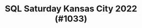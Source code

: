 ---
layout: event
title: "SQL Saturday Kansas City 2022 (#1033)"
subtitle: ""
tags: ["Kansas City", "Missouri", "USA", "physical", "2022", "North America"]
thumb: /assets/img/logos/Just_icon_Color_small.png
comments: false
data: SQLSat1033
testevent: 1
---